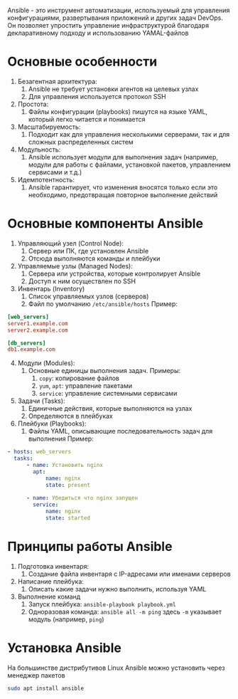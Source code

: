 Ansible - это инструмент автоматизации, используемый для управления конфигурациями, развертывания приложений и других задач DevOps. Он позволяет упростить управление инфраструктурой благодаря декларативному подходу и использованию YAMAL-файлов

# Основные особенности
1. Безагентная архитектура:
	1. Ansible не требует установки агентов на целевых узлах
	2. Для управления используется протокол SSH
2. Простота:
	1. Файлы конфигурации (playbooks) пишутся на языке YAML, который легко читается и понимается
3. Масштабируемость:
	1. Подходит как для управления несколькими серверами, так и для сложных распределенных систем
4. Модульность:
	1. Ansible использует модули для выполнения задач (например, модули для работы с файлами, установкой пакетов, управлением сервисами  и т.д.)
5. Идемпотентность:
	1. Ansible гарантирует, что изменения вносятся только если это необходимо, предотвращая повторное выполнение действий
# Основные компоненты Ansible
1. Управляющий узел (Control Node):
	1. Сервер или ПК, где установлен Ansible
	2. Отсюда выполняются команды и плейбуки
2. Управляемые узлы (Managed Nodes):
	1. Сервера или устройства, которые контролирует Ansible
	2. Доступ к ним осуществлен по SSH
3. Инвентарь (Inventory)
	1. Список управляемых узлов (серверов)
	2. Файл по умолчанию `/etc/ansible/hosts`
Пример:
```ini
[web_servers]
server1.example.com
server2.example.com

[db_servers]
db1.example.com
```
4. Модули (Modules):
	1. Основные единицы выполнения задач. Примеры:
		1. `copy`: копирование файлов
		2. `yum`, `apt`: управление пакетами
		3. `service`: управление системными сервисами
5. Задачи (Tasks):
	1. Единичные действия, которые выполняются на узлах
	2. Определяются в плейбуках
6. Плейбуки (Playbooks):
	1. Файлы YAML, описывающие последовательность задач для выполнения
Пример:
```yaml
- hosts: web_servers
  tasks:
	  - name: Установить nginx
	    apt:
			name: nginx
			state: present
			
	  - name: Убедиться что nginx запущен
	    service:
		    name: nginx
		    state: started
```
# Принципы работы Ansible
1. Подготовка инвентаря:
	1. Создание файла инвентаря с IP-адресами или именами серверов
2. Написание плейбука:
	1. Описать какие задачи нужно выполнить, используя YAML
3. Выполнение команд
	1. Запуск плейбука: `ansible-playbook playbook.yml`
	2. Одноразовая команда: `ansible all -m ping`
	   здесь `-m` указывает модуль (например, `ping`)
# Установка Ansible
На большинстве дистрибутивов Linux Ansible можно установить через менеджер пакетов
```bash
sudo apt install ansible
```